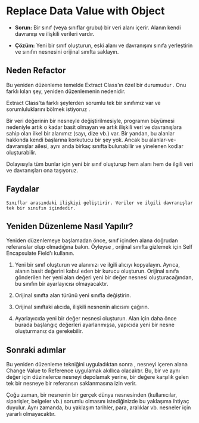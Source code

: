 # Replace Data Value with Object

- **Sorun:** Bir sınıf (veya sınıflar grubu) bir veri alanı içerir. Alanın kendi davranışı ve ilişkili verileri vardır.

- **Çözüm:** Yeni bir sınıf oluşturun, eski alanı ve davranışını sınıfa yerleştirin ve sınıfın nesnesini orijinal sınıfta saklayın.

## Neden Refactor

Bu yeniden düzenleme temelde Extract Class'ın özel bir durumudur . Onu farklı kılan şey, yeniden düzenlemenin nedenidir.

Extract Class'ta farklı şeylerden sorumlu tek bir sınıfımız var ve sorumluluklarını bölmek istiyoruz .

Bir veri değerinin bir nesneyle değiştirilmesiyle, programın büyümesi nedeniyle artık o kadar basit olmayan ve artık ilişkili veri ve davranışlara sahip olan ilkel bir alanımız (sayı, dize vb.) var. Bir yandan, bu alanlar hakkında kendi başlarına korkutucu bir şey yok. Ancak bu alanlar-ve-davranışlar ailesi, aynı anda birkaç sınıfta bulunabilir ve yinelenen kodlar oluşturabilir.

Dolayısıyla tüm bunlar için yeni bir sınıf oluşturup hem alanı hem de ilgili veri ve davranışları ona taşıyoruz.

## Faydalar

    Sınıflar arasındaki ilişkiyi geliştirir. Veriler ve ilgili davranışlar tek bir sınıfın içindedir.

## Yeniden Düzenleme Nasıl Yapılır?

Yeniden düzenlemeye başlamadan önce, sınıf içinden alana doğrudan referanslar olup olmadığına bakın. Öyleyse , orijinal sınıfta gizlemek için Self Encapsulate Field'ı kullanın.

1. Yeni bir sınıf oluşturun ve alanınızı ve ilgili alıcıyı kopyalayın. Ayrıca, alanın basit değerini kabul eden bir kurucu oluşturun. Orijinal sınıfa gönderilen her yeni alan değeri yeni bir değer nesnesi oluşturacağından, bu sınıfın bir ayarlayıcısı olmayacaktır.

2. Orijinal sınıfta alan türünü yeni sınıfla değiştirin.

3. Orijinal sınıftaki alıcıda, ilişkili nesnenin alıcısını çağırın.

4. Ayarlayıcıda yeni bir değer nesnesi oluşturun. Alan için daha önce burada başlangıç ​​değerleri ayarlanmışsa, yapıcıda yeni bir nesne oluşturmanız da gerekebilir.

## Sonraki adımlar

Bu yeniden düzenleme tekniğini uyguladıktan sonra , nesneyi içeren alana Change Value to Reference uygulamak akıllıca olacaktır. Bu, bir ve aynı değer için düzinelerce nesneyi depolamak yerine, bir değere karşılık gelen tek bir nesneye bir referansın saklanmasına izin verir.

Çoğu zaman, bir nesnenin bir gerçek dünya nesnesinden (kullanıcılar, siparişler, belgeler vb.) sorumlu olmasını istediğinizde bu yaklaşıma ihtiyaç duyulur. Aynı zamanda, bu yaklaşım tarihler, para, aralıklar vb. nesneler için yararlı olmayacaktır.

